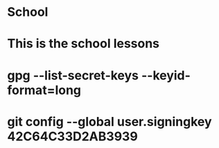 # School
# This is the school lessons

# gpg --list-secret-keys --keyid-format=long
# git config --global user.signingkey 42C64C33D2AB3939
